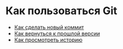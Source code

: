 # Как пользоваться Git
- [Как сделать новый коммит](./commmit_help.md)
- [Как вернуться к прошлой версии](./reset_help.md)
- [Как просмотреть историю](./log_help.md)
